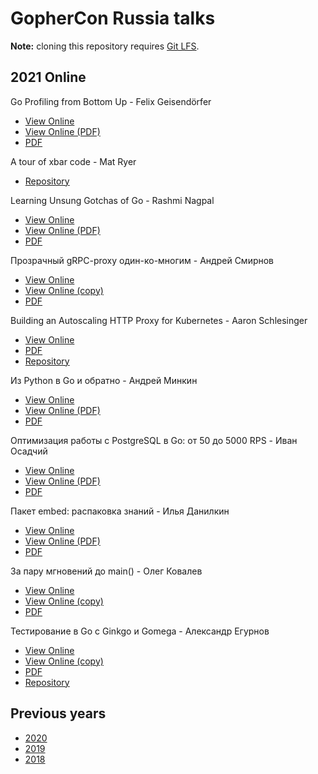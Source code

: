 # GopherCon Russia talks

**Note:** cloning this repository requires [Git LFS](https://git-lfs.github.com).

## 2021 Online

Go Profiling from Bottom Up - Felix Geisendörfer
- [View Online](https://docs.google.com/presentation/d/1-u0Mk3-j8ST07X4w25jWtdTcsE-ltczGHwxdMz-zBR8/edit)
- [View Online (PDF)](https://speakerdeck.com/gopherconrussia/go-profiling-from-bottom-up-felix-geisendorfer)
- [PDF](https://github.com/GopherConRu/talks/blob/main/2021/Go%20Profiling%20From%20Bottom%20Up%20-%20Felix%20Geisend%C3%B6rfer.pdf)

A tour of xbar code - Mat Ryer
- [Repository](https://github.com/matryer/xbar)

Learning Unsung Gotchas of Go - Rashmi Nagpal
- [View Online](https://docs.google.com/presentation/d/1jJi5hQ9LXn1U8MBIXfvykhjmCtmgyTDHxmQwzq8XefM/edit)
- [View Online (PDF)](https://speakerdeck.com/gopherconrussia/learning-unsung-gotchas-of-go-rashmi-nagpal)
- [PDF](https://github.com/GopherConRu/talks/blob/main/2021/Learning%20Unsung%20Gotchas%20in%20Go%20-%20Rashmi%20Nagpal.pdf)

Прозрачный gRPC-proxy один-ко-многим - Андрей Смирнов
- [View Online](https://speakerdeck.com/smira/transparent-grpc-gateway-in-go)
- [View Online (copy)](https://speakerdeck.com/gopherconrussia/prozrachnyi-grpc-proxy-odin-ko-mnoghim-andriei-smirnov)
- [PDF](https://github.com/GopherConRu/talks/blob/main/2021/Transparent%20one-to-many%20gRPC%20proxy%20-%20Andrey%20Smirnov.pdf)

Building an Autoscaling HTTP Proxy for Kubernetes - Aaron Schlesinger
- [View Online](https://speakerdeck.com/gopherconrussia/building-an-autoscaling-http-proxy-for-kubernetes-aaron-schlesinger)
- [PDF](https://github.com/GopherConRu/talks/blob/main/2021/Building%20an%20Autoscaling%20HTTP%20Proxy%20for%20Kubernetes%20-%20Aaron%20Schlesinger.pdf)
- [Repository](https://github.com/aarons-talks/2021-04-24-GopherCon-Russia)

Из Python в Go и обратно - Андрей Минкин
- [View Online](https://docs.google.com/presentation/d/15FegvKYIDmQUjvnC74bjmxfSQbtGPdh5BVHJFyUuGeE/edit)
- [View Online (PDF)](https://speakerdeck.com/gopherconrussia/iz-python-v-go-i-obratno-andriei-minkin)
- [PDF](https://github.com/GopherConRu/talks/blob/main/2021/From%20Python%20to%20Go%20and%20back%20-%20Andrew%20Minkin.pdf)

Оптимизация работы с PostgreSQL в Go: от 50 до 5000 RPS - Иван Осадчий
- [View Online](https://docs.google.com/presentation/d/1hnwopHPTve6Hj-i5qy32wYXLDGMLLA8imvNFGeNdQY4/edit)
- [View Online (PDF)](https://speakerdeck.com/gopherconrussia/optimizatsiia-raboty-s-postgresql-v-go-ot-50-do-5000-rps-ivan-osadchii)
- [PDF](https://github.com/GopherConRu/talks/blob/main/2021/PostgreSQL%20optimization%20in%20Go%20-%20from%2050%20to%205000%20RPS%20-%20Ivan%20Osadchiy.pdf)

Пакет embed: распаковка знаний - Илья Данилкин
- [View Online](https://docs.google.com/presentation/d/1m9jcEQE9kUzfSbgj7kTPRsFLkaZQwjZ5NasA--ysK8w/edit)
- [View Online (PDF)](https://speakerdeck.com/gopherconrussia/pakiet-embed-raspakovka-znanii-il-ia-danilkin)
- [PDF](https://github.com/GopherConRu/talks/blob/main/2021/Embed%20package%20-%20unpacking%20knowledge%20-%20Ilya%20Danilkin.pdf)

За пару мгновений до main() - Олег Ковалев
- [View Online](https://speakerdeck.com/olegkovalov/za-paru-mghnovienii-do-main)
- [View Online (copy)](https://speakerdeck.com/gopherconrussia/za-paru-mghnovienii-do-main-oliegh-kovaliev)
- [PDF](https://github.com/GopherConRu/talks/blob/main/2021/A%20second%20before%20calling%20main%20-%20Oleg%20Kovalov.pdf)

Тестирование в Go c Ginkgo и Gomega - Александр Егурнов
- [View Online](https://speakerdeck.com/egurnov/tiestirovaniie-v-go-s-ginkgo-and-gomega)
- [View Online (copy)](https://speakerdeck.com/gopherconrussia/tiestirovaniie-v-go-c-ginkgo-i-gomega-alieksandr-ieghurnov)
- [PDF](https://github.com/GopherConRu/talks/blob/main/2021/Testing%20in%20Go%20with%20Ginkgo%20and%20Gomega%20-%20Alexander%20Egurnov.pdf)
- [Repository](https://github.com/egurnov/ginkgo-talk-2021-pub)


## Previous years

- [2020](https://github.com/GopherConRu/talks/tree/main/2020)
- [2019](https://github.com/GopherConRu/talks/tree/main/2019)
- [2018](https://github.com/GopherConRu/talks/tree/main/2018)
